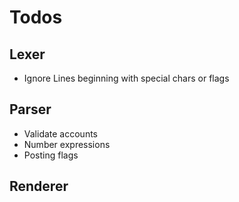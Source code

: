 # Todos

## Lexer

- Ignore Lines beginning with special chars or flags

## Parser

- Validate accounts
- Number expressions
- Posting flags

## Renderer
